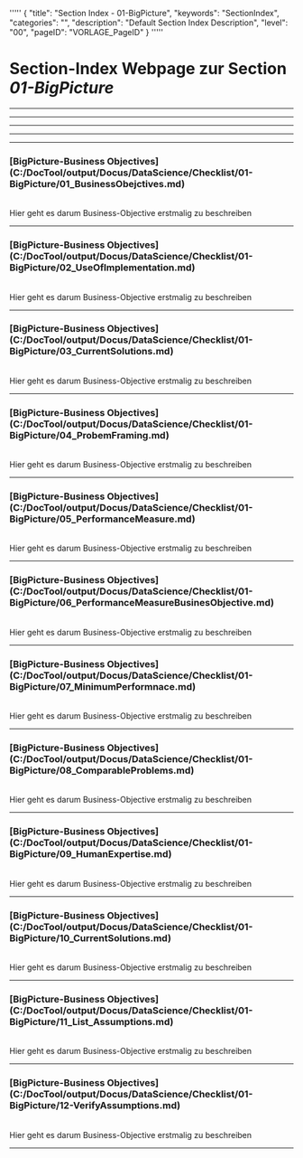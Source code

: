 '''''
{
"title": "Section Index - 01-BigPicture",
"keywords": "SectionIndex",
"categories": "",
"description": "Default Section Index Description",
"level": "00",
"pageID": "VORLAGE_PageID"
}
'''''


<h1>Section-Index Webpage zur Section <i>01-BigPicture</i></h1>

<hr><hr><hr><hr><hr>


<h3>[BigPicture-Business Objectives](C:/DocTool/output/Docus/DataScience/Checklist/01-BigPicture/01_BusinessObejctives.md)</h3><br>Hier geht es darum Business-Objective erstmalig zu beschreiben<hr>


<h3>[BigPicture-Business Objectives](C:/DocTool/output/Docus/DataScience/Checklist/01-BigPicture/02_UseOfImplementation.md)</h3><br>Hier geht es darum Business-Objective erstmalig zu beschreiben<hr>


<h3>[BigPicture-Business Objectives](C:/DocTool/output/Docus/DataScience/Checklist/01-BigPicture/03_CurrentSolutions.md)</h3><br>Hier geht es darum Business-Objective erstmalig zu beschreiben<hr>


<h3>[BigPicture-Business Objectives](C:/DocTool/output/Docus/DataScience/Checklist/01-BigPicture/04_ProbemFraming.md)</h3><br>Hier geht es darum Business-Objective erstmalig zu beschreiben<hr>


<h3>[BigPicture-Business Objectives](C:/DocTool/output/Docus/DataScience/Checklist/01-BigPicture/05_PerformanceMeasure.md)</h3><br>Hier geht es darum Business-Objective erstmalig zu beschreiben<hr>


<h3>[BigPicture-Business Objectives](C:/DocTool/output/Docus/DataScience/Checklist/01-BigPicture/06_PerformanceMeasureBusinesObjective.md)</h3><br>Hier geht es darum Business-Objective erstmalig zu beschreiben<hr>


<h3>[BigPicture-Business Objectives](C:/DocTool/output/Docus/DataScience/Checklist/01-BigPicture/07_MinimumPerformnace.md)</h3><br>Hier geht es darum Business-Objective erstmalig zu beschreiben<hr>


<h3>[BigPicture-Business Objectives](C:/DocTool/output/Docus/DataScience/Checklist/01-BigPicture/08_ComparableProblems.md)</h3><br>Hier geht es darum Business-Objective erstmalig zu beschreiben<hr>


<h3>[BigPicture-Business Objectives](C:/DocTool/output/Docus/DataScience/Checklist/01-BigPicture/09_HumanExpertise.md)</h3><br>Hier geht es darum Business-Objective erstmalig zu beschreiben<hr>


<h3>[BigPicture-Business Objectives](C:/DocTool/output/Docus/DataScience/Checklist/01-BigPicture/10_CurrentSolutions.md)</h3><br>Hier geht es darum Business-Objective erstmalig zu beschreiben<hr>


<h3>[BigPicture-Business Objectives](C:/DocTool/output/Docus/DataScience/Checklist/01-BigPicture/11_List_Assumptions.md)</h3><br>Hier geht es darum Business-Objective erstmalig zu beschreiben<hr>


<h3>[BigPicture-Business Objectives](C:/DocTool/output/Docus/DataScience/Checklist/01-BigPicture/12-VerifyAssumptions.md)</h3><br>Hier geht es darum Business-Objective erstmalig zu beschreiben<hr>